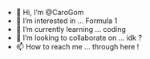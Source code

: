 - 👋 Hi, I’m @CaroGom
- 👀 I’m interested in ... Formula 1
- 🌱 I’m currently learning ... coding
- 💞️ I’m looking to collaborate on ... idk ?
- 📫 How to reach me ... through here !

<!---
CaroGom/CaroGom is a ✨ special ✨ repository because its `README.md` (this file) appears on your GitHub profile.
You can click the Preview link to take a look at your changes.
--->
